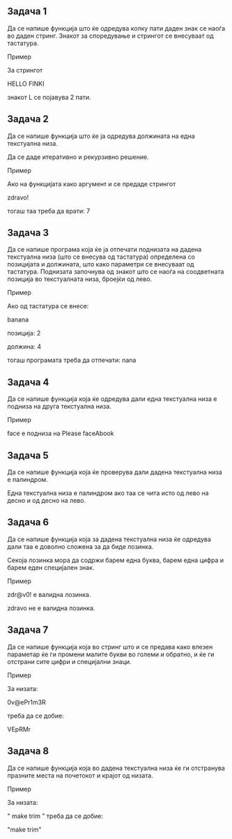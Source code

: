 ## Задача 1
Да се напише функција што ќе одредува колку пати даден знак се наоѓа во даден стринг. Знакот за споредување и стрингот се внесуваат од тастатура.

Пример

За стрингот

HELLO FINKI

знакот L се појавува 2 пати.


## Задача 2
Да се напише функција што ќе ја одредува должината на една текстуална низа.

Да се даде итеративно и рекурзивно решение.

Пример

Ако на функцијата како аргумент и се предаде стрингот

zdravo!

тогаш таа треба да врати: 7


## Задача 3
Да се напише програма која ќе ја отпечати поднизата на дадена текстуална низа (што се внесува од тастатура) определена со позицијата и должината, што како параметри се внесуваат од тастатура. Поднизата започнува од знакот што се наоѓа на соодветната позиција во текстуалната низа, броејќи од лево.

Пример

Ако од тастатура се внесе:

banana

позиција: 2

должина: 4

тогаш програмата треба да отпечати: nana


## Задача 4
Да се напише функција која ќе одредува дали една текстуална низа е подниза на друга текстуална низа.

Пример

face е подниза на Please faceAbook


## Задача 5
Да се напише функција која ќе проверува дали дадена текстуална низа е палиндром.

Една текстуална низа е палиндром ако таа се чита исто од лево на десно и од десно на лево.



## Задача 6
Да се напише функција која за дадена текстуална низа ќе одредува дали таа е доволно сложена за да биде лозинка.

Секоја лозинка мора да содржи барем една буква, барем една цифра и барем еден специјален знак.

Пример

zdr@v0! е валидна лозинка.

zdravo не е валидна лозинка.


## Задача 7
Да се напише функција која во стринг што и се предава како влезен параметар ќе ги промени малите букви во големи и обратно, и ќе ги отстрани сите цифри и специјални знаци.

Пример

За низата:

0v@ePr1m3R

треба да се добие:

VEpRMr


## Задача 8
Да се напише функција која во дадена текстуална низа ќе ги отстранува празните места на почетокот и крајот од низата.

Пример

За низата:

"   make trim   "
треба да се добие:

"make trim"


